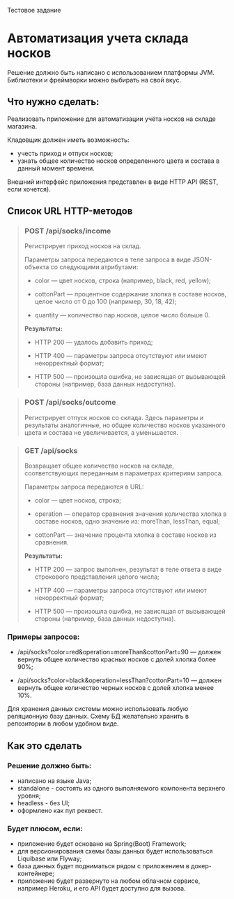 Тестовое задание

# Автоматизация учета склада носков

Решение должно быть написано с использованием платформы JVM. Библиотеки и фреймворки можно выбирать на свой вкус.

## Что нужно сделать:

Реализовать приложение для автоматизации учёта носков на складе магазина.

Кладовщик должен иметь возможность:
- учесть приход и отпуск носков;
- узнать общее количество носков определенного цвета и состава в данный момент времени.

Внешний интерфейс приложения представлен в виде HTTP API (REST, если хочется).

## Список URL HTTP-методов


>### POST /api/socks/income
>
>Регистрирует приход носков на склад.
>
>Параметры запроса передаются в теле запроса в виде JSON-объекта со следующими атрибутами:
>
>- color — цвет носков, строка (например, black, red, yellow);
>
>- cottonPart — процентное содержание хлопка в составе носков, целое число от 0 до 100 (например, 30, 18, 42);
>
>- quantity — количество пар носков, целое число больше 0.
>
>**Результаты:**
>
>- HTTP 200 — удалось добавить приход;
>
>- HTTP 400 — параметры запроса отсутствуют или имеют некорректный формат;
>
>- HTTP 500 — произошла ошибка, не зависящая от вызывающей стороны (например, база данных недоступна).

>### POST /api/socks/outcome
>
>Регистрирует отпуск носков со склада. Здесь параметры и результаты аналогичные, но общее количество носков указанного цвета и состава не увеличивается, а уменьшается.

>### GET /api/socks
>
>Возвращает общее количество носков на складе, соответствующих переданным в параметрах критериям запроса.
>
>Параметры запроса передаются в URL:
>
>- color — цвет носков, строка;
>
>- operation — оператор сравнения значения количества хлопка в составе носков, одно значение из: moreThan, lessThan, equal;
>
>- cottonPart — значение процента хлопка в составе носков из сравнения.
>
>**Результаты:**
>
>- HTTP 200 — запрос выполнен, результат в теле ответа в виде строкового представления целого числа;
>
>- HTTP 400 — параметры запроса отсутствуют или имеют некорректный формат;
>
>- HTTP 500 — произошла ошибка, не зависящая от вызывающей стороны (например, база данных недоступна).

### Примеры запросов:

- /api/socks?color=red&operation=moreThan&cottonPart=90 — должен вернуть общее количество красных носков с долей хлопка более 90%;

- /api/socks?color=black&operation=lessThan?cottonPart=10 — должен вернуть общее количество черных носков с долей хлопка менее 10%.

Для хранения данных системы можно использовать любую реляционную базу данных. Схему БД желательно хранить в репозитории в любом удобном виде.

## Как это сделать

### Решение должно быть:

- написано на языке Java;
- standalone - состоять из одного выполняемого компонента верхнего уровня;
- headless - без UI;
- оформлено как пул реквест.

### Будет плюсом, если:

- приложение будет основано на Spring(Boot) Framework;
- для версионирования схемы базы данных будет использоваться Liquibase или Flyway;
- база данных будет подниматься рядом с приложением в докер-контейнере;
- приложение будет развернуто на любом облачном сервисе, например Heroku, и его API будет доступно для вызова.